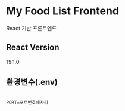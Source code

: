 # My Food List Frontend

React 기반 프론트엔드

## React Version

19.1.0

## 환경변수(.env)

```env

PORT=포트번호네자리


```
